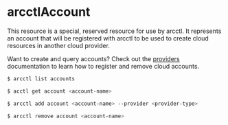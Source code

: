 # arcctlAccount

This resource is a special, reserved resource for use by arcctl. It represents
an account that will be registered with arcctl to be used to create cloud
resources in another cloud provider.

Want to create and query accounts? Check out the [providers](../../%40providers/)
documentation to learn how to register and remove cloud accounts.

```sh
$ arcctl list accounts

$ acctl get account <account-name>

$ arcctl add account <account-name> --provider <provider-type>

$ arcctl remove account <account-name>
```
